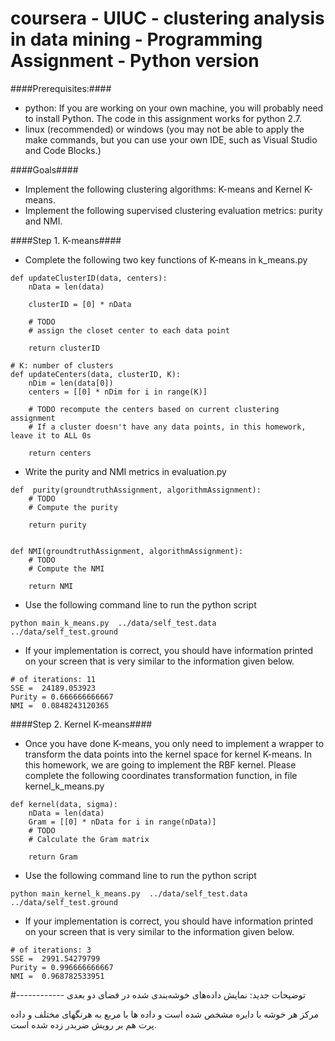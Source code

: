 # coursera - UIUC - clustering analysis in data mining - Programming Assignment - Python version
####Prerequisites:####

* python: If you are working on your own machine, you will probably need to install Python. The code in this assignment works for python 2.7.  
* linux (recommended) or windows (you may not be able to apply the make commands, but you can use your own IDE, such as Visual Studio and Code Blocks.)

####Goals####

* Implement the following clustering algorithms: K-means and Kernel K-means.
* Implement the following supervised clustering evaluation metrics: purity and NMI.

####Step 1. K-means####

* Complete the following two key functions of K-means in k_means.py
```
def updateClusterID(data, centers):
    nData = len(data) 
    
    clusterID = [0] * nData
    
    # TODO 
    # assign the closet center to each data point
    
    return clusterID

# K: number of clusters 
def updateCenters(data, clusterID, K):
    nDim = len(data[0])
    centers = [[0] * nDim for i in range(K)]

    # TODO recompute the centers based on current clustering assignment
    # If a cluster doesn't have any data points, in this homework, leave it to ALL 0s

    return centers 
```

* Write the purity and NMI metrics in evaluation.py 
```
def  purity(groundtruthAssignment, algorithmAssignment):
    # TODO  
    # Compute the purity 
    
    return purity 


def NMI(groundtruthAssignment, algorithmAssignment):
    # TODO
    # Compute the NMI

    return NMI
```

* Use the following command line to run the python script  
```
python main_k_means.py  ../data/self_test.data ../data/self_test.ground
```

* If your implementation is correct, you should have information printed on your screen that is very similar to the information given below.
```
# of iterations: 11
SSE =  24189.053923
Purity = 0.666666666667
NMI =  0.0848243120365
```

####Step 2. Kernel K-means####

* Once you have done K-means, you only need to implement a wrapper to transform the data points into the kernel space for kernel K-means. In this homework, we are going to implement the RBF kernel. Please complete the following coordinates transformation function, in file kernel_k_means.py
```
def kernel(data, sigma):
    nData = len(data)
    Gram = [[0] * nData for i in range(nData)] 
    # TODO
    # Calculate the Gram matrix 

    return Gram 
```

* Use the following command line to run the python script  
```
python main_kernel_k_means.py  ../data/self_test.data ../data/self_test.ground
```

* If your implementation is correct, you should have information printed on your screen that is very similar to the information given below.
```
# of iterations: 3
SSE =  2991.54279799
Purity = 0.996666666667
NMI =  0.968782533951
```


#------------ توضیحات جدید:
نمایش داده‌های خوشه‌بندی شده در فضای دو  بعدی

مرکز هر خوشه با دایره مشخص شده است و داده ها با مربع به هرنگهای مختلف و داده پرت هم بر رویش ضربدر زده شده است. 